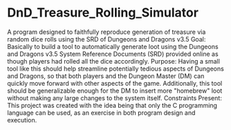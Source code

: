 # DnD_Treasure_Rolling_Simulator
A program designed to faithfully reproduce generation of treasure via random dice rolls using the SRD of Dungeons and Dragons v3.5
Goal: Basically to build a tool to automatically generate loot using the Dungeons and Dragons v3.5 System Reference Documents (SRD) provided online as though players had rolled all the dice accordingly.
Purpose: Having a small tool like this should help streamline potentially tedious aspects of Dungeons and Dragons, so that both players and the Dungeon Master (DM) can quickly move forward with other aspects of the game. Additionally, this tool should be generalizable enough for the DM to insert more "homebrew" loot without making any large changes to the system itself.
Constraints Present: This project was created with the idea being that only the C programming language can be used, as an exercise in both program design and execution.
